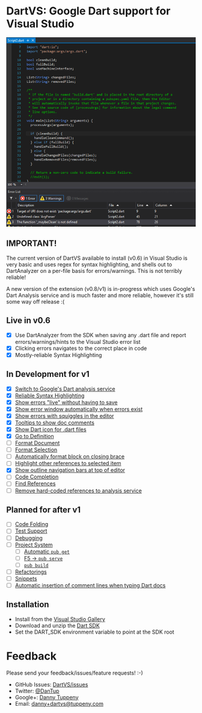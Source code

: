 DartVS: Google Dart support for Visual Studio
=========

![Screenshot of DartVS](DanTup.DartVS.Vsix/Screenshot.png)

## IMPORTANT!
The current version of DartVS available to install (v0.6) in Visual Studio is very basic and uses regex for syntax highlighting,
and shells out to DartAnalyzer on a per-file basis for errors/warnings. This is not terribly reliable!

A new version of the extension (v0.8/v1) is in-progress which uses Google's Dart Analysis service and is much faster and more reliable,
however it's still some way off release :(

## Live in v0.6
- [x] Use DartAnalyzer from the SDK when saving any .dart file and report errors/warnings/hints to the Visual Studio error list
- [x] Clicking errors navigates to the correct place in code
- [x] Mostly-reliable Syntax Highlighting

## In Development for v1
- [x] [Switch to Google's Dart analysis service](/../../issues/23)
- [x] [Reliable Syntax Highlighting](/../../issues/4)
- [x] [Show errors "live" without having to save](/../../issues/24)
- [x] [Show error window automatically when errors exist](/../../issues/8)
- [x] [Show errors with squiggles in the editor](/../../issues/25)
- [x] [Tooltips to show doc comments](/../../issues/11)
- [x] [Show Dart icon for .dart files](/../../issues/10)
- [x] [Go to Definition](/../../issues/14)
- [ ] [Format Document](/../../issues/26)
- [ ] [Format Selection](/../../issues/26)
- [ ] [Automatically format block on closing brace](/../../issues/27)
- [ ] [Highlight other references to selected item](/../../issues/13)
- [x] [Show outline navigation bars at top of editor](/../../issues/12)
- [ ] [Code Completion](/../../issues/5)
- [ ] [Find References](/../../issues/15)
- [ ] [Remove hard-coded references to analysis service](/../../issues/30)

## Planned for after v1
- [ ] [Code Folding](/../../issues/19)
- [ ] [Test Support](/../../issues/34)
- [ ] [Debugging](/../../issues/28)
- [ ] [Project System](/../../issues/9)
  - [ ] [Automatic `pub get`](/../../issues/17)
  - [ ] [F5 -> `pub serve`](/../../issues/17)
  - [ ] [`pub build`](/../../issues/17)
- [ ] [Refactorings](/../../issues/18)
- [ ] [Snippets](/../../issues/31)
- [ ] [Automatic insertion of comment lines when typing Dart docs](/../../issues/32)

## Installation
- Install from the [Visual Studio Gallery](http://visualstudiogallery.msdn.microsoft.com/69112f14-62d0-40fb-9ccc-03e3534e7121)
- Download and unzip the [Dart SDK](https://www.dartlang.org/tools/sdk/)
- Set the DART_SDK environment variable to point at the SDK root


Feedback
===
Please send your feedback/issues/feature requests! :-)

- GitHub Issues: [DartVS/issues](https://github.com/DanTup/DartVS/issues)
- Twitter: [@DanTup](https://twitter.com/DanTup)
- Google+: [Danny Tuppeny](http://profile.dantup.com/)
- Email: [danny+dartvs@tuppeny.com](mailto:danny+dartvs@tuppeny.com)
